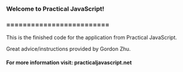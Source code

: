 ### Welcome to Practical JavaScript!
### =========================

This is the finished code for the application from Practical JavaScript.

Great advice/instructions provided by Gordon Zhu.

#### For more information visit: practicaljavascript.net
